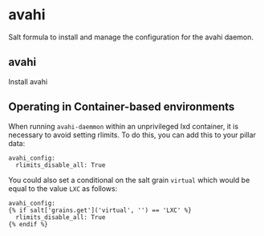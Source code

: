# avahi

Salt formula to install and manage the configuration for the avahi daemon.

## avahi

Install avahi


## Operating in Container-based environments


When running `avahi-daemmon` within an unprivileged lxd container, it is necessary to avoid setting
rlimits.  To do this, you can add this to your pillar data:


```
avahi_config:
  rlimits_disable_all: True
```

You could also set a conditional on the salt grain `virtual` which would be equal to the value `LXC` as follows:

```
avahi_config:
{% if salt['grains.get']('virtual', '') == 'LXC' %}
  rlimits_disable_all: True
{% endif %}
```

